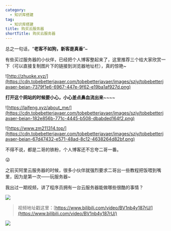 ```yaml
---
category:
  - 知识库搭建
tag:
  - 知识库搭建
title: 购买云服务器
shortTitle: 购买云服务器
---
```


总之一句话，“**老客不如狗，新客是真香**”~

有些买过服务器的小伙伴，已经把个人博客整起来了，这里推荐三个给大家欣赏一下（可以直接复制图片下的链接到浏览器地址栏），真的惊艳~

![http://zhuoke.xyz/](https://cdn.tobebetterjavaer.com/tobebetterjavaer/images/szjy/tobebetterjavaer-beian-7379f1e6-6967-447e-9f62-e19ba1af927d.png)

**打开这个网站的时候要小心，小心差点鼻血流出来**~~~~

![https://laifeng.xyz/about_me/](https://cdn.tobebetterjavaer.com/tobebetterjavaer/images/szjy/tobebetterjavaer-beian-182e856b-771c-4445-b508-dbabded164f2.png)

![https://www.zm211314.top/](https://cdn.tobebetterjavaer.com/tobebetterjavaer/images/szjy/tobebetterjavaer-beian-67d47432-e571-48ad-8c12-4638264d82bf.png)

不得不说，都是二哥的铁粉，个人博客还不忘夸二哥一番。

😜

之前买阿里云服务器的时候，很多小伙伴就强烈要求二哥出一些教程把饭喂到嘴里，因为是第一次——玩服务器~

我出过一期视频，讲了程序员拥有一台云服务器能做哪些很酷的事情？

![](https://cdn.tobebetterjavaer.com/tobebetterjavaer/images/szjy/buy-cloud-server-ae3255d4-1166-440c-b1a4-defb298f8b0c.png)

>视频地址戳这里：[https://www.bilibili.com/video/BV1nb4y187rU/](https://www.bilibili.com/video/BV1nb4y187rU/)

![](https://cdn.tobebetterjavaer.com/tobebetterjavaer/images/gongzhonghao.png)
